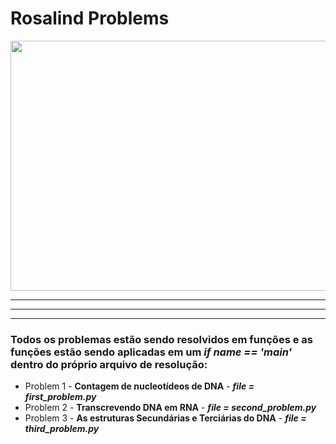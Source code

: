 # Rosalind Problems

<img src="https://www.thoughtco.com/thmb/ekbqfxW7pRkCaMj_-VxSR3w6lBQ=/1500x0/filters:no_upscale():max_bytes(150000):strip_icc():format(webp)/3-D_DNA-56a09ae45f9b58eba4b20266.jpg" width="700" height="400">

---
***
___

### Todos os problemas estão sendo resolvidos em funções e as funções estão sendo aplicadas em um ***if __name__ == '__main__'*** dentro do próprio arquivo de resolução:
* Problem 1 - **Contagem de nucleotídeos de DNA** - ***file = first_problem.py***
* Problem 2 - **Transcrevendo DNA em RNA** - ***file = second_problem.py***
* Problem 3 - **As estruturas Secundárias e Terciárias do DNA** - ***file = third_problem.py***

